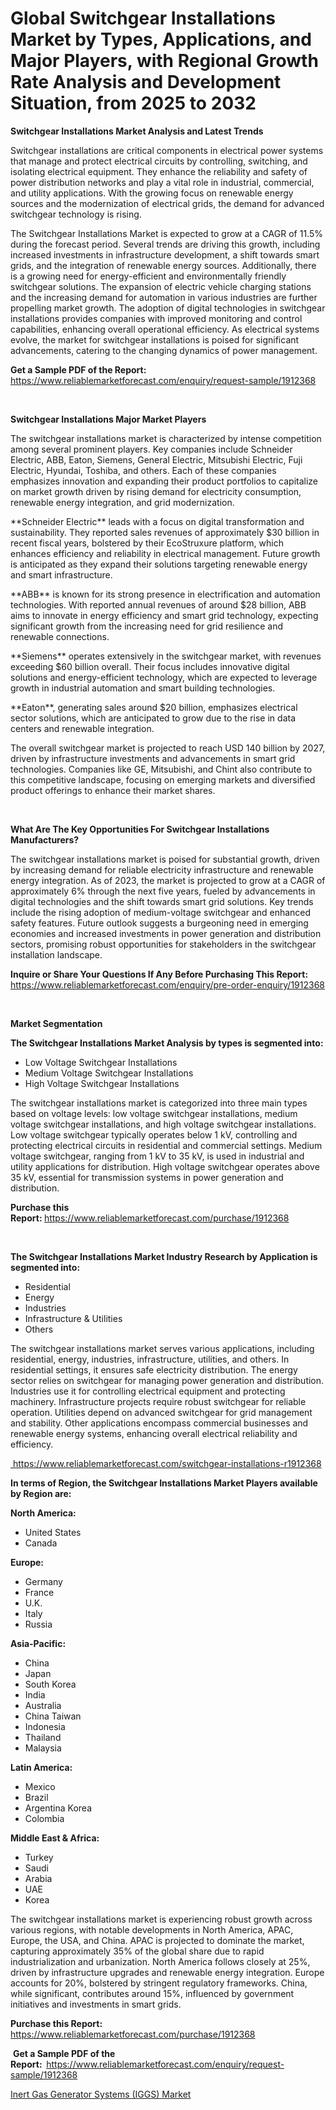 <p><h1>Global Switchgear Installations Market by Types, Applications, and Major Players, with Regional Growth Rate Analysis and Development Situation, from 2025 to 2032</h1></p><p><strong>Switchgear Installations Market Analysis and Latest Trends</strong></p>
<p><p>Switchgear installations are critical components in electrical power systems that manage and protect electrical circuits by controlling, switching, and isolating electrical equipment. They enhance the reliability and safety of power distribution networks and play a vital role in industrial, commercial, and utility applications. With the growing focus on renewable energy sources and the modernization of electrical grids, the demand for advanced switchgear technology is rising.</p><p>The Switchgear Installations Market is expected to grow at a CAGR of 11.5% during the forecast period. Several trends are driving this growth, including increased investments in infrastructure development, a shift towards smart grids, and the integration of renewable energy sources. Additionally, there is a growing need for energy-efficient and environmentally friendly switchgear solutions. The expansion of electric vehicle charging stations and the increasing demand for automation in various industries are further propelling market growth. The adoption of digital technologies in switchgear installations provides companies with improved monitoring and control capabilities, enhancing overall operational efficiency. As electrical systems evolve, the market for switchgear installations is poised for significant advancements, catering to the changing dynamics of power management.</p></p>
<p><strong>Get a Sample PDF of the Report:&nbsp;</strong> <a href="https://www.reliablemarketforecast.com/enquiry/request-sample/1912368?utm_campaign=1890&utm_medium=2&utm_source=Github&utm_content=ia&utm_term=01032025&utm_id=switchgear-installations">https://www.reliablemarketforecast.com/enquiry/request-sample/1912368</a></p>
<p>&nbsp;</p>
<p><strong>Switchgear Installations Major Market Players</strong></p>
<p><p>The switchgear installations market is characterized by intense competition among several prominent players. Key companies include Schneider Electric, ABB, Eaton, Siemens, General Electric, Mitsubishi Electric, Fuji Electric, Hyundai, Toshiba, and others. Each of these companies emphasizes innovation and expanding their product portfolios to capitalize on market growth driven by rising demand for electricity consumption, renewable energy integration, and grid modernization.</p><p>**Schneider Electric** leads with a focus on digital transformation and sustainability. They reported sales revenues of approximately $30 billion in recent fiscal years, bolstered by their EcoStruxure platform, which enhances efficiency and reliability in electrical management. Future growth is anticipated as they expand their solutions targeting renewable energy and smart infrastructure.</p><p>**ABB** is known for its strong presence in electrification and automation technologies. With reported annual revenues of around $28 billion, ABB aims to innovate in energy efficiency and smart grid technology, expecting significant growth from the increasing need for grid resilience and renewable connections.</p><p>**Siemens** operates extensively in the switchgear market, with revenues exceeding $60 billion overall. Their focus includes innovative digital solutions and energy-efficient technology, which are expected to leverage growth in industrial automation and smart building technologies.</p><p>**Eaton**, generating sales around $20 billion, emphasizes electrical sector solutions, which are anticipated to grow due to the rise in data centers and renewable integration.</p><p>The overall switchgear market is projected to reach USD 140 billion by 2027, driven by infrastructure investments and advancements in smart grid technologies. Companies like GE, Mitsubishi, and Chint also contribute to this competitive landscape, focusing on emerging markets and diversified product offerings to enhance their market shares.</p></p>
<p>&nbsp;</p>
<p><strong>What Are The Key Opportunities For Switchgear Installations Manufacturers?</strong></p>
<p><p>The switchgear installations market is poised for substantial growth, driven by increasing demand for reliable electricity infrastructure and renewable energy integration. As of 2023, the market is projected to grow at a CAGR of approximately 6% through the next five years, fueled by advancements in digital technologies and the shift towards smart grid solutions. Key trends include the rising adoption of medium-voltage switchgear and enhanced safety features. Future outlook suggests a burgeoning need in emerging economies and increased investments in power generation and distribution sectors, promising robust opportunities for stakeholders in the switchgear installation landscape.</p></p>
<p><strong>Inquire or Share Your Questions If Any Before Purchasing This Report:</strong> <a href="https://www.reliablemarketforecast.com/enquiry/pre-order-enquiry/1912368?utm_campaign=1890&utm_medium=2&utm_source=Github&utm_content=ia&utm_term=01032025&utm_id=switchgear-installations">https://www.reliablemarketforecast.com/enquiry/pre-order-enquiry/1912368</a></p>
<p>&nbsp;</p>
<p><strong>Market Segmentation</strong></p>
<p><strong>The Switchgear Installations Market Analysis by types is segmented into:</strong></p>
<p><ul><li>Low Voltage Switchgear Installations</li><li>Medium Voltage Switchgear Installations</li><li>High Voltage Switchgear Installations</li></ul></p>
<p><p>The switchgear installations market is categorized into three main types based on voltage levels: low voltage switchgear installations, medium voltage switchgear installations, and high voltage switchgear installations. Low voltage switchgear typically operates below 1 kV, controlling and protecting electrical circuits in residential and commercial settings. Medium voltage switchgear, ranging from 1 kV to 35 kV, is used in industrial and utility applications for distribution. High voltage switchgear operates above 35 kV, essential for transmission systems in power generation and distribution.</p></p>
<p><strong>Purchase this Report:&nbsp;</strong><a href="https://www.reliablemarketforecast.com/purchase/1912368?utm_campaign=1890&utm_medium=2&utm_source=Github&utm_content=ia&utm_term=01032025&utm_id=switchgear-installations">https://www.reliablemarketforecast.com/purchase/1912368</a></p>
<p>&nbsp;</p>
<p><strong>The Switchgear Installations Market Industry Research by Application is segmented into:</strong></p>
<p><ul><li>Residential</li><li>Energy</li><li>Industries</li><li>Infrastructure & Utilities</li><li>Others</li></ul></p>
<p><p>The switchgear installations market serves various applications, including residential, energy, industries, infrastructure, utilities, and others. In residential settings, it ensures safe electricity distribution. The energy sector relies on switchgear for managing power generation and distribution. Industries use it for controlling electrical equipment and protecting machinery. Infrastructure projects require robust switchgear for reliable operation. Utilities depend on advanced switchgear for grid management and stability. Other applications encompass commercial businesses and renewable energy systems, enhancing overall electrical reliability and efficiency.</p></p>
<p><a href="https://www.reliablemarketforecast.com/switchgear-installations-r1912368?utm_campaign=1890&utm_medium=2&utm_source=Github&utm_content=ia&utm_term=01032025&utm_id=switchgear-installations">&nbsp;https://www.reliablemarketforecast.com/switchgear-installations-r1912368</a></p>
<p><strong>In terms of Region, the Switchgear Installations Market Players available by Region are:</strong></p>
<p>
    <p> <strong> North America: </strong>
        <ul>
            <li>United States</li>
            <li>Canada</li>
        </ul>
        </p> 
    <p> <strong> Europe: </strong>
        <ul>
            <li>Germany</li>
            <li>France</li>
            <li>U.K.</li>
            <li>Italy</li>
            <li>Russia</li>
        </ul>
        </p> 
    <p> <strong> Asia-Pacific: </strong>
        <ul>
            <li>China</li>
            <li>Japan</li>
            <li>South Korea</li>
            <li>India</li>
            <li>Australia</li>
            <li>China Taiwan</li>
            <li>Indonesia</li>
            <li>Thailand</li>
            <li>Malaysia</li>
        </ul>
        </p> 
    <p> <strong> Latin America: </strong>
        <ul>
            <li>Mexico</li>
            <li>Brazil</li>
            <li>Argentina Korea</li>
            <li>Colombia</li>
        </ul>
        </p> 
    <p> <strong> Middle East & Africa: </strong>
        <ul>
            <li>Turkey</li>
            <li>Saudi</li>
            <li>Arabia</li>
            <li>UAE</li>
            <li>Korea</li>
        </ul>
    </p>
    </p>
<p><p>The switchgear installations market is experiencing robust growth across various regions, with notable developments in North America, APAC, Europe, the USA, and China. APAC is projected to dominate the market, capturing approximately 35% of the global share due to rapid industrialization and urbanization. North America follows closely at 25%, driven by infrastructure upgrades and renewable energy integration. Europe accounts for 20%, bolstered by stringent regulatory frameworks. China, while significant, contributes around 15%, influenced by government initiatives and investments in smart grids.</p></p>
<p><strong>Purchase this Report: </strong><a href="https://www.reliablemarketforecast.com/purchase/1912368?utm_campaign=1890&utm_medium=2&utm_source=Github&utm_content=ia&utm_term=01032025&utm_id=switchgear-installations">https://www.reliablemarketforecast.com/purchase/1912368</a></p>
<p>&nbsp;<strong>Get a Sample PDF of the Report:&nbsp;&nbsp;</strong><a href="https://www.reliablemarketforecast.com/enquiry/request-sample/1912368?utm_campaign=1890&utm_medium=2&utm_source=Github&utm_content=ia&utm_term=01032025&utm_id=switchgear-installations">https://www.reliablemarketforecast.com/enquiry/request-sample/1912368</a></p>
<p><strong></strong></p>
<p><p><a href="https://github.com/lylyparadise/Market-Research-Report-List-6/blob/main/inert-gas-generator-systems-iggs-market.md?utm_campaign=1890&utm_medium=2&utm_source=Github&utm_content=ia&utm_term=01032025&utm_id=switchgear-installations">Inert Gas Generator Systems (IGGS) Market</a></p></p>